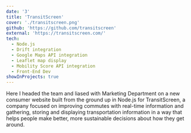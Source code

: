 ```yaml
---
date: '3'
title: 'TransitScreen'
cover: './transitscreen.png'
github: 'https://github.com/transitscreen'
external: 'https://transitscreen.com/'
tech:
  - Node.js
  - Drift integration
  - Google Maps API integration
  - Leaflet map display
  - Mobility Score API integration
  - Front-End Dev
showInProjects: true
---
```


Here I headed the team and liased with Marketing Department on a new consumer website built from the ground up in Node.js for TransitScreen, a company focused on improving commutes with real-time information and gathering, storing and displaying transportation information in a way that helps people make better, more sustainable decisions about how they get around.
